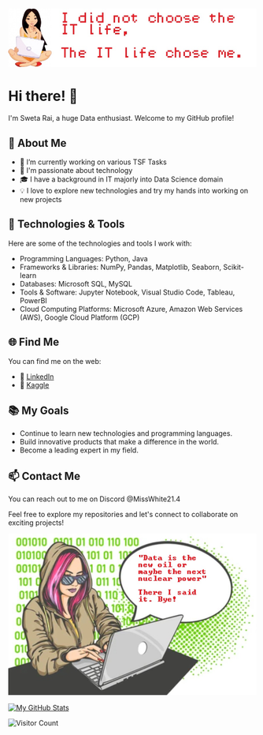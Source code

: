 ![Banner Image](https://github.com/raiswetaj21/raiswetaj21/blob/ac0eeb7a3a06b561cfd33f5729a119a8c03ecd3c/IT%20Girl.jpg)

# Hi there! 👋

I'm Sweta Rai, a huge Data enthusiast. Welcome to my GitHub profile!

## 🌱 About Me

- 🔭 I’m currently working on various TSF Tasks
- 🌟 I'm passionate about technology
- 🎓 I have a background in IT majorly into Data Science domain
- 💡 I love to explore new technologies and try my hands into working on new projects

## 🔧 Technologies & Tools

Here are some of the technologies and tools I work with:

- Programming Languages: Python, Java
- Frameworks & Libraries: NumPy, Pandas, Matplotlib, Seaborn, Scikit-learn
- Databases: Microsoft SQL, MySQL
- Tools & Software: Jupyter Notebook, Visual Studio Code, Tableau, PowerBI
- Cloud Computing Platforms: Microsoft Azure, Amazon Web Services (AWS), Google Cloud Platform (GCP)

## 🌐 Find Me

You can find me on the web:

- 💼 [LinkedIn](https://www.linkedin.com/in/raisweta21/)
- 📝 [Kaggle](https://www.kaggle.com/misswhite2104)

## 📚 My Goals

- Continue to learn new technologies and programming languages.
- Build innovative products that make a difference in the world.
- Become a leading expert in my field.

## 📫 Contact Me

You can reach out to me on Discord @MissWhite21.4

Feel free to explore my repositories and let's connect to collaborate on exciting projects!

![Banner Image](https://github.com/raiswetaj21/raiswetaj21/blob/ac0eeb7a3a06b561cfd33f5729a119a8c03ecd3c/Coder.jpg)

[![My GitHub Stats](https://github-readme-stats.vercel.app/api?username=raiswetaj21&show_icons=true&theme=tokyonight)](https://github.com/raiswetaj21/github-readme-stats)

![Visitor Count](https://komarev.com/ghpvc/?username=raiswetaj21)

